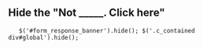 ## Hide the "Not _____. Click here"

`	$('#form_response_banner').hide();
$('.c_contained div#global').hide();`

